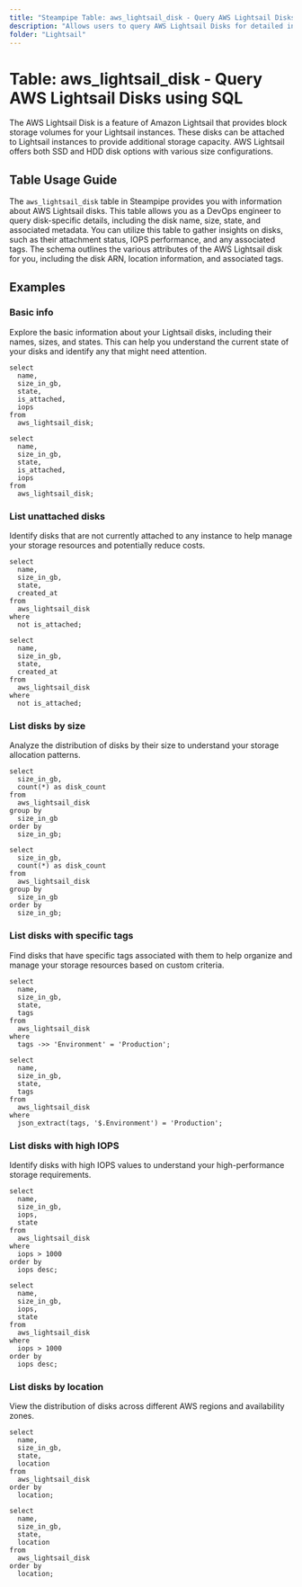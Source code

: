 ```yaml
---
title: "Steampipe Table: aws_lightsail_disk - Query AWS Lightsail Disks using SQL"
description: "Allows users to query AWS Lightsail Disks for detailed information about block storage volumes, including their size, state, and associated metadata."
folder: "Lightsail"
---
```


# Table: aws_lightsail_disk - Query AWS Lightsail Disks using SQL

The AWS Lightsail Disk is a feature of Amazon Lightsail that provides block storage volumes for your Lightsail instances. These disks can be attached to Lightsail instances to provide additional storage capacity. AWS Lightsail offers both SSD and HDD disk options with various size configurations.

## Table Usage Guide

The `aws_lightsail_disk` table in Steampipe provides you with information about AWS Lightsail disks. This table allows you as a DevOps engineer to query disk-specific details, including the disk name, size, state, and associated metadata. You can utilize this table to gather insights on disks, such as their attachment status, IOPS performance, and any associated tags. The schema outlines the various attributes of the AWS Lightsail disk for you, including the disk ARN, location information, and associated tags.

## Examples

### Basic info
Explore the basic information about your Lightsail disks, including their names, sizes, and states. This can help you understand the current state of your disks and identify any that might need attention.

```sql+postgres
select
  name,
  size_in_gb,
  state,
  is_attached,
  iops
from
  aws_lightsail_disk;
```

```sql+sqlite
select
  name,
  size_in_gb,
  state,
  is_attached,
  iops
from
  aws_lightsail_disk;
```

### List unattached disks
Identify disks that are not currently attached to any instance to help manage your storage resources and potentially reduce costs.

```sql+postgres
select
  name,
  size_in_gb,
  state,
  created_at
from
  aws_lightsail_disk
where
  not is_attached;
```

```sql+sqlite
select
  name,
  size_in_gb,
  state,
  created_at
from
  aws_lightsail_disk
where
  not is_attached;
```

### List disks by size
Analyze the distribution of disks by their size to understand your storage allocation patterns.

```sql+postgres
select
  size_in_gb,
  count(*) as disk_count
from
  aws_lightsail_disk
group by
  size_in_gb
order by
  size_in_gb;
```

```sql+sqlite
select
  size_in_gb,
  count(*) as disk_count
from
  aws_lightsail_disk
group by
  size_in_gb
order by
  size_in_gb;
```

### List disks with specific tags
Find disks that have specific tags associated with them to help organize and manage your storage resources based on custom criteria.

```sql+postgres
select
  name,
  size_in_gb,
  state,
  tags
from
  aws_lightsail_disk
where
  tags ->> 'Environment' = 'Production';
```

```sql+sqlite
select
  name,
  size_in_gb,
  state,
  tags
from
  aws_lightsail_disk
where
  json_extract(tags, '$.Environment') = 'Production';
```

### List disks with high IOPS
Identify disks with high IOPS values to understand your high-performance storage requirements.

```sql+postgres
select
  name,
  size_in_gb,
  iops,
  state
from
  aws_lightsail_disk
where
  iops > 1000
order by
  iops desc;
```

```sql+sqlite
select
  name,
  size_in_gb,
  iops,
  state
from
  aws_lightsail_disk
where
  iops > 1000
order by
  iops desc;
```

### List disks by location
View the distribution of disks across different AWS regions and availability zones.

```sql+postgres
select
  name,
  size_in_gb,
  state,
  location
from
  aws_lightsail_disk
order by
  location;
```

```sql+sqlite
select
  name,
  size_in_gb,
  state,
  location
from
  aws_lightsail_disk
order by
  location;
``` 